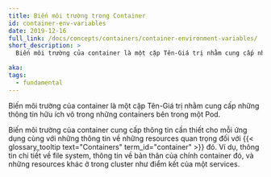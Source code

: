 ```yaml
---
title: Biến môi trường trong Container
id: container-env-variables
date: 2019-12-16
full_link: /docs/concepts/containers/container-environment-variables/
short_description: >
  Biến môi trường của container là một cặp Tên-Giá trị nhằm cung cấp những thông tin hữu ích vô trong những containers bên trong một Pod.

aka:
tags:
  - fundamental
---
```


Biến môi trường của container là một cặp Tên-Giá trị nhằm cung cấp những thông tin hữu ích vô trong những containers bên trong một Pod.

<!--more-->

Biến môi trường của container cung cấp thông tin cần thiết cho mỗi ứng dụng cùng với những thông tin về những resources quan trọng đối với {{< glossary_tooltip text="Containers" term_id="container" >}} đó. Ví dụ, thông tin chi tiết về file system, thông tin về bản thân của chính container đó, và những resources khác ở trong cluster như điểm kết của một services.